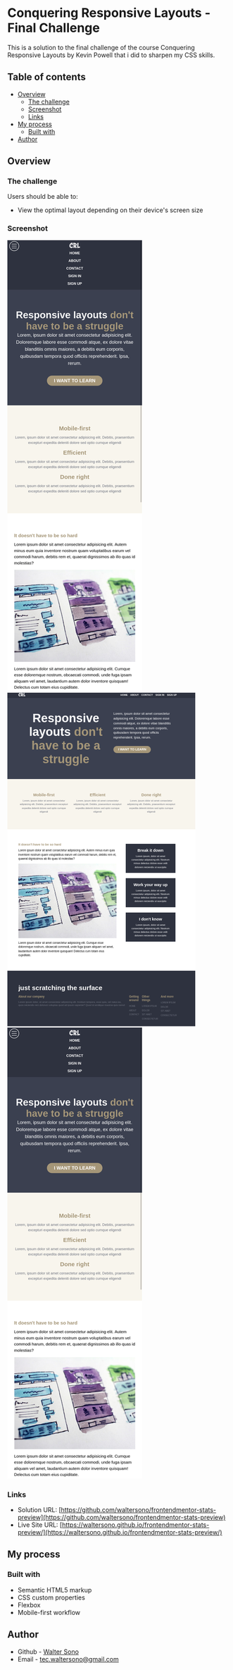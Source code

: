 # Conquering Responsive Layouts - Final Challenge

This is a solution to the final challenge of the course Conquering Responsive Layouts by Kevin Powell that i did to sharpen my CSS skills.

## Table of contents

- [Overview](#overview)
  - [The challenge](#the-challenge)
  - [Screenshot](#screenshot)
  - [Links](#links)
- [My process](#my-process)
  - [Built with](#built-with)
- [Author](#author)

## Overview

### The challenge

Users should be able to:

- View the optimal layout depending on their device's screen size

### Screenshot

![Mobile version](./screenshot-mobile.png)
![Desktop version](./screenshot-desktop.png)
![Tablet version](./screenshot-mobile.png)


### Links

- Solution URL: [https://github.com/waltersono/frontendmentor-stats-preview](https://github.com/waltersono/frontendmentor-stats-preview)
- Live Site URL: [https://waltersono.github.io/frontendmentor-stats-preview/](https://waltersono.github.io/frontendmentor-stats-preview/)

## My process

### Built with

- Semantic HTML5 markup
- CSS custom properties
- Flexbox
- Mobile-first workflow


## Author

- Github - [Walter Sono](https://github.com/waltersono)
- Email - tec.waltersono@gmail.com

